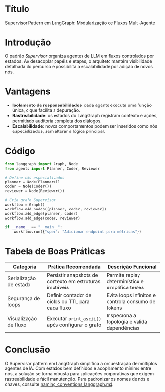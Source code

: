 # Título
Supervisor Pattern em LangGraph: Modularização de Fluxos Multi-Agente

# Introdução
O padrão *Supervisor* organiza agentes de LLM em fluxos controlados por estados. Ao desacoplar papéis e etapas, o arquiteto mantém visibilidade detalhada do percurso e possibilita a escalabilidade por adição de novos nós.

# Vantagens
- **Isolamento de responsabilidades**: cada agente executa uma função única, o que facilita a depuração.
- **Rastreabilidade**: os estados do LangGraph registram contexto e ações, permitindo auditoria completa dos diálogos.
- **Escalabilidade**: novos comportamentos podem ser inseridos como nós especializados, sem alterar a lógica principal.

# Código
```python
from langgraph import Graph, Node
from agents import Planner, Coder, Reviewer

# Define nós especializados
planner = Node(Planner())
coder = Node(Coder())
reviewer = Node(Reviewer())

# Cria grafo Supervisor
workflow = Graph()
workflow.add_nodes([planner, coder, reviewer])
workflow.add_edge(planner, coder)
workflow.add_edge(coder, reviewer)

if __name__ == "__main__":
    workflow.run({"spec": "Adicionar endpoint para métricas"})
```

# Tabela de Boas Práticas
| Categoria | Prática Recomendada | Descrição Funcional |
|-----------|--------------------|---------------------|
| Serialização de estado | Persistir snapshots de contexto em estruturas imutáveis | Permite replay determinístico e simplifica testes |
| Segurança de loops | Definir contador de ciclos ou TTL para cada fluxo | Evita loops infinitos e controla consumo de tokens |
| Visualização de fluxo | Executar `print_ascii()` após configurar o grafo | Inspeciona a topologia e valida dependências |

# Conclusão
O Supervisor pattern em LangGraph simplifica a orquestração de múltiplos agentes de IA. Com estados bem definidos e acoplamento mínimo entre nós, a solução se torna robusta para aplicações corporativas que exigem rastreabilidade e fácil manutenção.
Para padronizar os nomes de nós e chaves, consulte [naming_conventions_langgraph.md](naming_conventions_langgraph.md).
